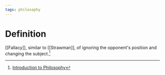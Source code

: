 ```yaml
---
tags: philosophy
---
```


# Definition

[[Fallacy]], similar to [[Strawman]], of ignoring the opponent's position and changing the subject.[^1]

[^1]: [Introduction to Philosophy](zotero://open-pdf/library/items/M84L5RRJ?page=174)